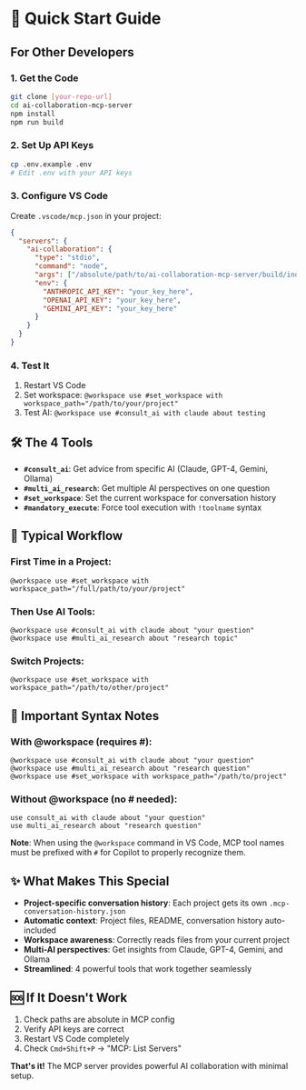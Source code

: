 # 🎯 Quick Start Guide

## For Other Developers

### 1. Get the Code
```bash
git clone [your-repo-url]
cd ai-collaboration-mcp-server
npm install
npm run build
```

### 2. Set Up API Keys
```bash
cp .env.example .env
# Edit .env with your API keys
```

### 3. Configure VS Code
Create `.vscode/mcp.json` in your project:
```json
{
  "servers": {
    "ai-collaboration": {
      "type": "stdio",
      "command": "node",
      "args": ["/absolute/path/to/ai-collaboration-mcp-server/build/index.js"],
      "env": {
        "ANTHROPIC_API_KEY": "your_key_here",
        "OPENAI_API_KEY": "your_key_here",
        "GEMINI_API_KEY": "your_key_here"
      }
    }
  }
}
```

### 4. Test It
1. Restart VS Code
2. Set workspace: `@workspace use #set_workspace with workspace_path="/path/to/your/project"`
3. Test AI: `@workspace use #consult_ai with claude about testing`

## 🛠️ The 4 Tools

- **`#consult_ai`**: Get advice from specific AI (Claude, GPT-4, Gemini, Ollama)
- **`#multi_ai_research`**: Get multiple AI perspectives on one question  
- **`#set_workspace`**: Set the current workspace for conversation history
- **`#mandatory_execute`**: Force tool execution with `!toolname` syntax

## 🎯 **Typical Workflow**

### First Time in a Project:
```
@workspace use #set_workspace with workspace_path="/full/path/to/your/project"
```

### Then Use AI Tools:
```
@workspace use #consult_ai with claude about "your question"
@workspace use #multi_ai_research about "research topic"
```

### Switch Projects:
```
@workspace use #set_workspace with workspace_path="/path/to/other/project"
```

## 📝 **Important Syntax Notes**

### With @workspace (requires #):
```
@workspace use #consult_ai with claude about "your question"
@workspace use #multi_ai_research about "research question"  
@workspace use #set_workspace with workspace_path="/path/to/project"
```

### Without @workspace (no # needed):
```
use consult_ai with claude about "your question"
use multi_ai_research about "research question"
```

**Note**: When using the `@workspace` command in VS Code, MCP tool names must be prefixed with `#` for Copilot to properly recognize them.

## ✨ What Makes This Special

- **Project-specific conversation history**: Each project gets its own `.mcp-conversation-history.json`
- **Automatic context**: Project files, README, conversation history auto-included  
- **Workspace awareness**: Correctly reads files from your current project
- **Multi-AI perspectives**: Get insights from Claude, GPT-4, Gemini, and Ollama
- **Streamlined**: 4 powerful tools that work together seamlessly

## 🆘 If It Doesn't Work

1. Check paths are absolute in MCP config
2. Verify API keys are correct
3. Restart VS Code completely
4. Check `Cmd+Shift+P` → "MCP: List Servers"

**That's it!** The MCP server provides powerful AI collaboration with minimal setup.
